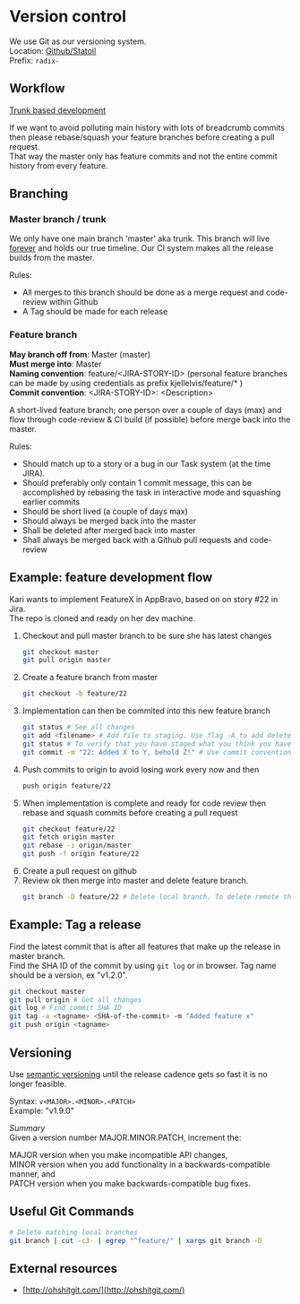 # Version control

We use Git as our versioning system.  
Location: [Github/Statoil](https://github.com/statoil)  
Prefix: `radix-`

## Workflow
[Trunk based development](https://trunkbaseddevelopment.com/)

If we want to avoid polluting main history with lots of breadcrumb commits then please rebase/squash your feature branches before creating a pull request.  
That way the master only has feature commits and not the entire commit history from every feature.

## Branching

### Master branch / trunk

We only have one main branch 'master' aka trunk. This branch will live [forever](https://www.youtube.com/watch?v=Gf1WT8VEZxk) and holds
our true timeline. Our CI system makes all the release builds from the master.

Rules:

* All merges to this branch should be done as a merge request and code-review within Github
* A Tag should be made for each release

### Feature branch
__May branch off from__: Master (master)  
__Must merge into__: Master  
__Naming convention__: feature/&lt;JIRA-STORY-ID&gt; (personal feature branches can be made by using credentials as prefix kjellelvis/feature/* )  
__Commit convention__: &lt;JIRA-STORY-ID&gt;: &lt;Description&gt;

A short-lived feature branch; one person over a couple of days (max) and flow through code-review & CI build (if possible) before merge back into the master.

Rules:
* Should match up to a story or a bug in our Task system (at the time JIRA).
* Should preferably only contain 1 commit message, this can be accomplished by rebasing the task in interactive mode and squashing earlier commits
* Should be short lived (a couple of days max)
* Should always be merged back into the master
* Shall be deleted after merged back into master
* Shall always be merged back with a Github pull requests and code-review

## Example: feature development flow

Kari wants to implement FeatureX in AppBravo, based on on story #22 in Jira.  
The repo is cloned and ready on her dev machine.

1. Checkout and pull master branch to be sure she has latest changes  
    ```bash
    git checkout master
    git pull origin master
    ```
1. Create a feature branch from master  
   ```bash
   git checkout -b feature/22
   ```
1. Implementation can then be commited into this new feature branch
   ```bash
   git status # See all changes
   git add <filename> # Add file to staging. Use flag -A to add deleted files.
   git status # To verify that you have staged what you think you have staged
   git commit -m "22: Added X to Y, behold Z!" # Use commit convention
   ```
1. Push commits to origin to avoid losing work every now and then
   ```bash
   push origin feature/22
   ```
1. When implementation is complete and ready for code review then rebase and squash commits before creating a pull request
   ```bash
   git checkout feature/22
   git fetch origin master
   git rebase -i origin/master
   git push -f origin feature/22
   ```
1. Create a pull request on github
1. Review ok then merge into master and delete feature branch.  
   ```bash
   git branch -D feature/22 # Delete local branch. To delete remote then just push the delete button as part of the pull request dialog.
   ```

## Example: Tag a release

Find the latest commit that is after all features that make up the release in master branch.  
Find the SHA ID of the commit by using `git log` or in browser.
Tag name should be a version, ex "v1.2.0".
```bash
git checkout master
git pull origin # Get all changes
git log # Find commit SHA ID
git tag -a <tagname> <SHA-of-the-commit> -m "Added feature x"
git push origin <tagname>
```



## Versioning
Use [semantic versioning](https://semver.org/) until the release cadence gets so fast it is no longer feasible.  

Syntax: `v<MAJOR>.<MINOR>.<PATCH>`  
Example: "v1.9.0"

_Summary_  
Given a version number MAJOR.MINOR.PATCH, increment the:  

MAJOR version when you make incompatible API changes,  
MINOR version when you add functionality in a backwards-compatible manner, and  
PATCH version when you make backwards-compatible bug fixes.  



## Useful Git Commands
```bash
# Delete matching local branches
git branch | cut -c3- | egrep "^feature/" | xargs git branch -D  
```


## External resources
* [http://ohshitgit.com/](http://ohshitgit.com/)